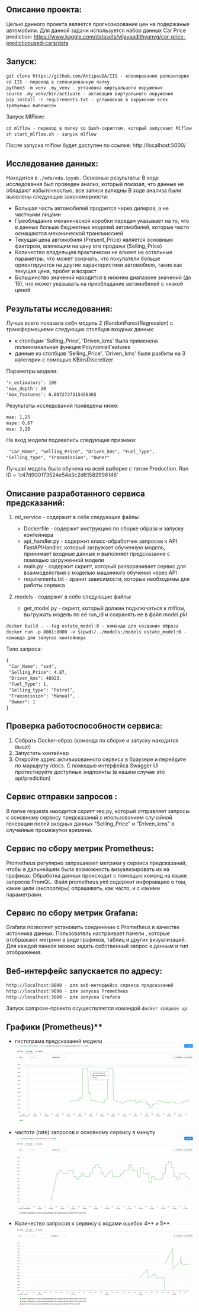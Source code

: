 ## **Описание проекта:**
Целью данного проекта является прогнозирование цен на подержаные автомобили. Для данной задачи используется набор данных Car Price prediction: https://www.kaggle.com/datasets/vijayaadithyanvg/car-price-predictionused-cars/data

## **Запуск:**
```
git clone https://github.com/AntipovDA/IIS - клонирование репозитория
cd IIS - переход в склонированную папку
python3 -m venv .my_venv - установка виртуального окружения
source .my_venv/bin/activate - активация виртуального окружения
pip install -r requirements.txt - установкав в окружение всех требуемых библиотек
```
Запуск MlFlow:
```
cd mlflow - переход в папку со bash-скриптом, который запускает Mlflow
sh start_mlflow.sh - запуск mlflow
```
После запуска mlflow будет доступен по ссылке: http://localhost:5000/

## **Исследование данных:**
Находится в ```./eda/eda.ipynb.``` Основные результаты:
В ходе исследования был проведен анализ, который показал, что данные не обладают избыточностью, все записи валидны
В ходе анализа были выявлены следующие закономерности:

* Большая часть автомобилей продается через дилеров, а не частными лицами
* Преобладание механической коробки передач указывает на то, что в данных больше бюджетных моделей автомобилей, которые часто оснащаются механической трансмиссией
* Текущая цена автомобиля (Present_Price) является основным фактором, влияющим на цену его продажи (Selling_Price)
* Количество владельцев практически не влияет на остальные параметры, что может означать, что покупатели больше ориентируются на другие характеристики автомобиля, такие как текущая цена, пробег и возраст
* Большинство значений находится в нижнем диапазоне значений (до 15), что может указывать на преобладание автомобилей с низкой ценой.


## **Результаты исследования:**

Лучше всего показала себя модель 2 (RandonForestRegression) с трансформациями следующих столбцов входных данных: 

- к столбцам 'Selling_Price', 'Driven_kms' была применена полиномиальная функция PolynomialFeatures
- данные из столбцов 'Selling_Price', 'Driven_kms' были разбиты на 3 категории с помощью KBinsDiscretizer

Параметры модели: 

```
'n_estimators': 100
'max_depth': 20
'max_features': 0.8072727315456365
```

Результаты исследований приведены ниже: 

```
mae: 1,25
mape: 0,67
mse: 3,28
```
На вход модели подавались следующие признаки: 

```
 "Car_Name", "Selling_Price", "Driven_kms", "Fuel_Type", "Selling_type", "Transmission", "Owner"
```

Лучшая модель была обучена на всей выборке с тэгом Production. Run ID = 'c47d900173524e54a3c2d81582996146'

## **Описание разработанного сервиса предсказаний:**
1. ml_service - содержит в себе следующие файлы:
    * Dockerfile - содержит инструкцию по сборке образа и запуску контейнера
    * api_handler.py - содержит класс-обработчик запросов к API FastAPIHandler, который загружает обученную модель, принимает входные данные и выполняет предсказание с помощью загруженной модели
    * main.py - содержит скрипт, который разворачивает сервис для взаимодействия с моделью машинного обучения через API
    * requirements.txt - хранит зависимости, которые необходимы для работы сервиса


2. models - содержит в себе следующие файлы:
    * get_model.py - скрипт, который должен подключаться к mlflow, выгружать модель по её run_id и сохранять ее в файл model.pkl
  
```
docker build . --tag estate_model:0 - команда для создания образа
docker run -p 8001:8000 -v $(pwd)/../models:/models estate_model:0 - команда для запуска контейнера
```

Тело запроса: 
```
{
 "Car_Name": "sx4",
 "Selling_Price": 4.87,
 "Driven_kms": 48923,
 "Fuel_Type": 1,
 "Selling_type": "Petrol",
 "Transmission": "Manual",
 "Owner": 1
}
```

## **Проверка работоспособности сервиса:**
1. Собрать Docker-образ (команда по сборке и запуску находится выше)
2. Запустить контейнер
3. Откройте адрес активированного сервиса в браузере и перейдите по маршруту /docs. С помощью интерфейса Swagger UI протестируйте доступные эндпоинты (в нашем случае это api/prediction)


## **Сервис отправки запросов :**
В папке requests находится скрипт req.py, который отправляет запросы к основному сервису предсказаний с ипользованием случайной генерации полей входных данных "Selling_Price" и "Driven_kms" в случайные промежутки времени.

## **Сервис по сбору метрик Prometheus:**
Prometheus регулярно запрашивает метрики у сервиса предсказаний, чтобы в дальнейшем была возможность визуализировать их на графиках. Обработка данных происходит с помощью команд на языке запросов PromQL. Файл prometheus.yml содержит информацию о том, какие цели (экспортёры) опрашивать, как часто, и с какими параметрами.

## **Сервис по сбору метрик Grafana:**
Grafana позволяет установить соединение с Prometheus в качестве источника данных. Пользователь настраивает панели , которые отображают метрики в виде графиков, таблиц и других визуализаций. Для каждой панели можно задать собственный запрос к данным и тип отображения.

## **Веб-интерфейс запускается по адресу:**
```
http://localhost:8000 - для веб-интерфейса сервиса предсказаний
http://localhost:9090 - для запуска Prometheus
http://localhost:3000 - для запуска Grafana
```

Запуск compose-проекта осуществляется командой ```docker compose up```

## Графики (Prometheus)**
* гистограма предсказаний модели
![image](https://github.com/AntipovDA/IIS/blob/main/services/prometheus/Screenshot%20from%202024-12-19%2014-21-45.png)

* частота (rate) запросов к основному сервису в минуту
![image](https://github.com/AntipovDA/IIS/blob/main/services/prometheus/Screenshot%20from%202024-12-19%2014-22-10.png)

* Количество запросов к сервису с кодами ошибок 4** и 5**
![image](https://github.com/AntipovDA/IIS/blob/main/services/prometheus/Screenshot%20from%202024-12-19%2014-23-07.png)
